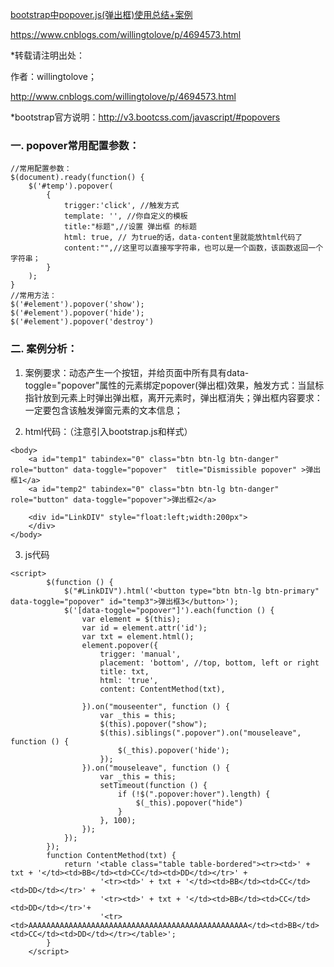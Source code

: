 [bootstrap中popover.js(弹出框)使用总结+案例](https://www.cnblogs.com/willingtolove/p/4694573.html)

https://www.cnblogs.com/willingtolove/p/4694573.html

*转载请注明出处：

作者：willingtolove；

http://www.cnblogs.com/willingtolove/p/4694573.html

*bootstrap官方说明：http://v3.bootcss.com/javascript/#popovers

### 一. popover常用配置参数：
```
//常用配置参数：
$(document).ready(function() {
    $('#temp').popover(
        {
            trigger:'click', //触发方式
            template: '', //你自定义的模板
            title:"标题",//设置 弹出框 的标题
            html: true, // 为true的话，data-content里就能放html代码了
            content:"",//这里可以直接写字符串，也可以是一个函数，该函数返回一个字符串；
        }
    );
}
//常用方法：
$('#element').popover('show');
$('#element').popover('hide');
$('#element').popover('destroy')
```

### 二. 案例分析：
1. 案例要求：动态产生一个按钮，并给页面中所有具有data-toggle="popover"属性的元素绑定popover(弹出框)效果，触发方式：当鼠标指针放到元素上时弹出弹出框，离开元素时，弹出框消失；弹出框内容要求：一定要包含该触发弹窗元素的文本信息；

2. html代码：（注意引入bootstrap.js和样式）
```
<body>
    <a id="temp1" tabindex="0" class="btn btn-lg btn-danger" role="button" data-toggle="popover"  title="Dismissible popover" >弹出框1</a>
    <a id="temp2" tabindex="0" class="btn btn-lg btn-danger" role="button" data-toggle="popover">弹出框2</a>

    <div id="LinkDIV" style="float:left;width:200px">
    </div>
</body>
```
3. js代码
```
<script>
        $(function () {
            $("#LinkDIV").html('<button type="btn btn-lg btn-primary" data-toggle="popover" id="temp3">弹出框3</button>');
            $('[data-toggle="popover"]').each(function () {
                var element = $(this);
                var id = element.attr('id');
                var txt = element.html();
                element.popover({
                    trigger: 'manual',
                    placement: 'bottom', //top, bottom, left or right
                    title: txt,
                    html: 'true',
                    content: ContentMethod(txt),

                }).on("mouseenter", function () {
                    var _this = this;
                    $(this).popover("show");
                    $(this).siblings(".popover").on("mouseleave", function () {
                        $(_this).popover('hide');
                    });
                }).on("mouseleave", function () {
                    var _this = this;
                    setTimeout(function () {
                        if (!$(".popover:hover").length) {
                            $(_this).popover("hide")
                        }
                    }, 100);
                });
            });
        });
        function ContentMethod(txt) {
            return '<table class="table table-bordered"><tr><td>' + txt + '</td><td>BB</td><td>CC</td><td>DD</td></tr>' +
                    '<tr><td>' + txt + '</td><td>BB</td><td>CC</td><td>DD</td></tr>' +
                    '<tr><td>' + txt + '</td><td>BB</td><td>CC</td><td>DD</td></tr>'+
                    '<tr><td>AAAAAAAAAAAAAAAAAAAAAAAAAAAAAAAAAAAAAAAAAAAAAAAAA</td><td>BB</td><td>CC</td><td>DD</td></tr></table>';
        }
    </script>
```

